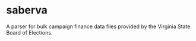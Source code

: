 saberva
=======

A parser for bulk campaign finance data files provided by the Virginia State Board of Elections.